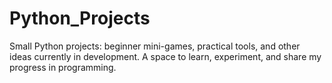 # Python_Projects
Small Python projects: beginner mini-games, practical tools, and other ideas currently in development. A space to learn, experiment, and share my progress in programming.
